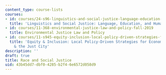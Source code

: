 ```yaml
---
content_type: course-lists
courses:
- id: courses/24-s96-linguistics-and-social-justice-language-education-and-human-rights-fall-2021
  title: 'Linguistics and Social Justice: Language, Education, and Human Rights'
- id: courses/11-368-environmental-justice-law-and-policy-fall-2019
  title: Environmental Justice Law and Policy
- id: courses/11-s945-equity-inclusion-local-policy-driven-strategies-for-economic-development-the-just-city-spring-2019
  title: 'Equity & Inclusion: Local Policy-Driven Strategies for Economic Development
    & the Just City'
description: ''
draft: true
title: Race and Social Justice
uid: 43b45dd7-dbf0-4285-b2f4-6e6572d058d9
---
```


